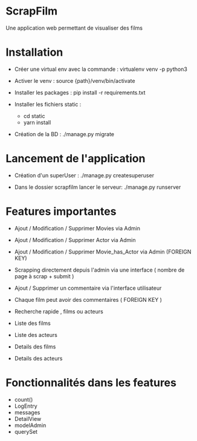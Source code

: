 # ScrapFilm

Une application web permettant de visualiser des films

Installation
======

- Créer une virtual env avec la commande : 
	virtualenv venv -p python3
	
- Activer le venv :
	source {path}/venv/bin/activate

- Installer les packages :
	pip install -r requirements.txt

- Installer les fichiers static :
	- cd static
	- yarn install

- Création de la BD :
	./manage.py migrate
	
Lancement de l'application
======

- Création d'un superUser :
	./manage.py createsuperuser
	
- Dans le dossier scrapfilm lancer le serveur:
	./manage.py runserver

Features importantes
======

- Ajout / Modification / Supprimer Movies via Admin
- Ajout / Modification / Supprimer Actor via Admin
- Ajout / Modification / Supprimer Movie_has_Actor via Admin (FOREIGN KEY)

- Scrapping directement depuis l'admin via une interface ( nombre de page à scrap + submit )

- Ajout / Supprimer un commentaire via l'interface utilisateur
- Chaque film peut avoir des commentaires ( FOREIGN KEY )

- Recherche rapide , films ou acteurs

- Liste des films
- Liste des acteurs

- Details des films
- Details des acteurs

Fonctionnalités dans les features
=====

- count()
- LogEntry
- messages
- DetailView
- modelAdmin
- querySet